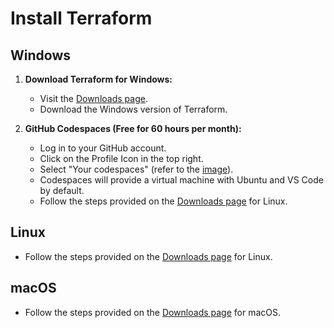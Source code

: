 # Install Terraform

## Windows

1. **Download Terraform for Windows:**
   - Visit the [Downloads page](https://developer.hashicorp.com/terraform/downloads).
   - Download the Windows version of Terraform.

2. **GitHub Codespaces (Free for 60 hours per month):**
   - Log in to your GitHub account.
   - Click on the Profile Icon in the top right.
   - Select "Your codespaces" (refer to the [image](../Images/codespaces-location.png)).
   - Codespaces will provide a virtual machine with Ubuntu and VS Code by default.
   - Follow the steps provided on the [Downloads page](https://developer.hashicorp.com/terraform/downloads) for Linux.

## Linux

- Follow the steps provided on the [Downloads page](https://developer.hashicorp.com/terraform/downloads) for Linux.

## macOS

- Follow the steps provided on the [Downloads page](https://developer.hashicorp.com/terraform/downloads) for macOS.
